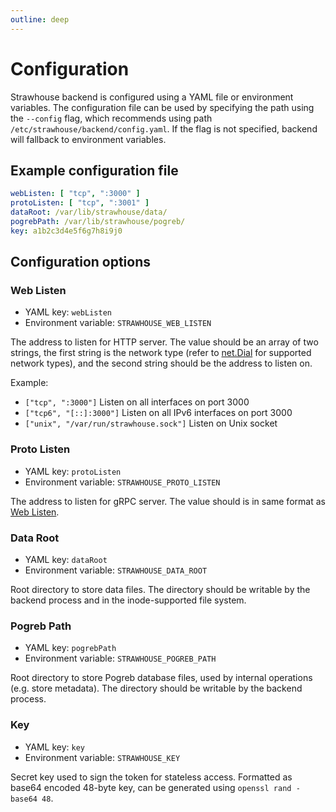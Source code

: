 ```yaml
---
outline: deep
---
```


# Configuration

Strawhouse backend is configured using a YAML file or environment variables. The configuration file can be used by
specifying the path using the `--config` flag, which recommends using path `/etc/strawhouse/backend/config.yaml`. If the
flag is not specified, backend will fallback to environment variables.

## Example configuration file

```yaml
webListen: [ "tcp", ":3000" ]
protoListen: [ "tcp", ":3001" ]
dataRoot: /var/lib/strawhouse/data/
pogrebPath: /var/lib/strawhouse/pogreb/
key: a1b2c3d4e5f6g7h8i9j0
```

## Configuration options

### Web Listen

- YAML key: `webListen`
- Environment variable: `STRAWHOUSE_WEB_LISTEN`

The address to listen for HTTP server. The value should be an array of two strings, the first string is the network
type (refer to [net.Dial](https://pkg.go.dev/net#Dial) for supported network types), and the second string should be the
address to listen on.

Example:

- `["tcp", ":3000"]` Listen on all interfaces on port 3000
- `["tcp6", "[::]:3000"]` Listen on all IPv6 interfaces on port 3000
- `["unix", "/var/run/strawhouse.sock"]` Listen on Unix socket

### Proto Listen

- YAML key: `protoListen`
- Environment variable: `STRAWHOUSE_PROTO_LISTEN`

The address to listen for gRPC server. The value should is in same format as [Web Listen](#web-listen).

### Data Root

- YAML key: `dataRoot`
- Environment variable: `STRAWHOUSE_DATA_ROOT`

Root directory to store data files. The directory should be writable by the backend process and in the inode-supported
file system.

### Pogreb Path

- YAML key: `pogrebPath`
- Environment variable: `STRAWHOUSE_POGREB_PATH`

Root directory to store Pogreb database files, used by internal operations (e.g. store metadata). The directory should be writable by the backend process.

### Key

- YAML key: `key`
- Environment variable: `STRAWHOUSE_KEY`

Secret key used to sign the token for stateless access. Formatted as base64 encoded 48-byte key, can be generated using `openssl rand -base64 48`.